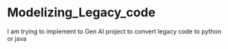 # Modelizing_Legacy_code
I am trying to implement to Gen AI project to convert legacy code to python or java
